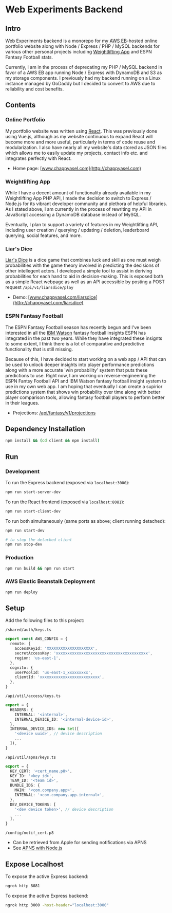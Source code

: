 # Web Experiments Backend

## Intro

Web Experiments backend is a monorepo for my [AWS EB](https://aws.amazon.com/elasticbeanstalk)-hosted online portfolio website along with Node / Express / PHP / MySQL backends for various other personal projects including [Weightlifting App](https://apps.apple.com/us/app/id1266077653) and ESPN Fantasy Football stats.

Currently, I am in the process of deprecating my PHP / MySQL backend in favor of a AWS EB app running Node / Express with DynamoDB and S3 as my storage components. I previously had my backend running on a Linux instance managed by GoDaddy but I decided to convert to AWS due to reliability and cost benefits.

## Contents

### Online Portfolio

My portfolio website was written using [React](https://reactjs.org). This was previously done using Vue.js, although as my website continuous to expand React will become more and more useful, particularly in terms of code reuse and modularization. I also have nearly all my website's data stored as JSON files which allows me to easily update my projects, contact info etc. and integrates perfectly with React.

- Home page: [www.chappyasel.com](http://chappyasel.com)

### Weightlifting App

While I have a decent amount of functionality already available in my Weightlifting App PHP API, I made the decision to switch to Express / Node.js for its vibrant developer community and plethora of helpful libraries. As I stated above, I am currently in the process of rewriting my API in JavaScript accessing a DynamoDB database instead of MySQL.

Eventually, I plan to support a variety of features in my Weightlifting API, including user creation / querying / updating / deletion, leaderboard querying, social features, and more.

### Liar's Dice

[Liar's Dice](https://en.wikipedia.org/wiki/Liar%27s_dice) is a dice game that combines luck and skill as one must weigh probabilities with the game theory involved in predicting the decisions of other intellegent actors. I developed a simple tool to assist in deriving probabilities for each hand to aid in decision-making. This is exposed both as a simple React webpage as well as an API accessible by posting a POST request `/api/v1/liarsdice/play`

- Demo: [www.chappyasel.com/liarsdice](http://chappyasel.com/liarsdice)

### ESPN Fantasy Football

The ESPN Fantasy Football season has recently begun and I've been interested in all the [IBM Watson](https://www.ibm.com/sports/fantasy) fantasy football insights ESPN has integrated in the past two years. While they have integrated these insignts to some extent, I think there is a lot of comparative and predictive functionality that is still missing.

Because of this, I have decided to start working on a web app / API that can be used to unlock deeper insights into player performance predictions along with a more accurate 'win probability' system that puts these predictions to use. Right now, I am working on reverse-engineering the ESPN Fantsy Football API and IBM Watson fantasy football insight system to use in my own web app. I am hoping that eventually I can create a supirior predictions system that shows win probability over time along with better player comparison tools, allowing fantasy football players to perform better in their leagues.

- Projections: [/api/fantasy/v1/projections](http://chappyasel.com/api/fantasy/v1/projections)

## Dependency Installation

```bash
npm install && (cd client && npm install)
```

## Run

### Development

To run the Express backend (exposed via `localhost:3000`):

```bash
npm run start-server-dev
```

To run the React frontend (exposed via `localhost:8081`):

```bash
npm run start-client-dev
```

To run both simultaneously (same ports as above; client running detached):

```bash
npm run start-dev

# to stop the detached client
npm run stop-dev
```

### Production

```bash
npm run build && npm run start
```

### AWS Elastic Beanstalk Deployment

```bash
npm run deploy
```

## Setup

Add the following files to this project:

`/shared/auth/keys.ts`

```ts
export const AWS_CONFIG = {
  remote: {
    accessKeyId: 'XXXXXXXXXXXXXXXXXXXX',
    secretAccessKey: 'xxxxxxxxxxxxxxxxxxxxxxxxxxxxxxxxxxxxxxxx',
    region: 'us-east-1',
  },
  cognito: {
    userPoolId: 'us-east-1_xxxxxxxxx',
    clientId: 'xxxxxxxxxxxxxxxxxxxxxxxxxx',
  },
}
```

`/api/util/access/keys.ts`

```ts
export = {
  HEADERS: {
    INTERNAL: '<internal>',
    INTERNAL_DEVICE_ID: '<internal-device-id>',
  },
  INTERNAL_DEVICE_IDS: new Set([
    '<device uuid>', // device description
    ...
  ]),
}

```

`/api/util/apns/keys.ts`

```ts
export = {
  KEY_CERT: '<cert_name.p8>',
  KEY_ID: '<key id>',
  TEAM_ID: '<team id>',
  BUNDLE_IDS: {
    MAIN: '<com.company.app>',
    INTERNAL: '<com.company.app.internal>',
  },
  DEV_DEVICE_TOKENS: [
    '<dev device token>', // device description
    ...
  ],
}
```

`/config/notif_cert.p8`

- Can be retrieved from Apple for sending notifications via APNS
- See [APNS with Node.js](https://solarianprogrammer.com/2017/02/14/ios-remote-push-notifications-nodejs-backend/)

## Expose Localhost

To expose the active Express backend:

```bash
ngrok http 8081
```

To expose the active Express backend:

```bash
ngrok http 3000 -host-header="localhost:3000"
```
